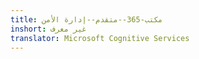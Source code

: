 ```yaml
---
title: مكتب-365--متقدم--إدارة الأمن
inshort: غير معرف
translator: Microsoft Cognitive Services
---
```





